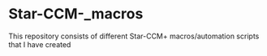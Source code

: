 # Star-CCM-_macros
This repository consists of different Star-CCM+ macros/automation scripts that I have created
